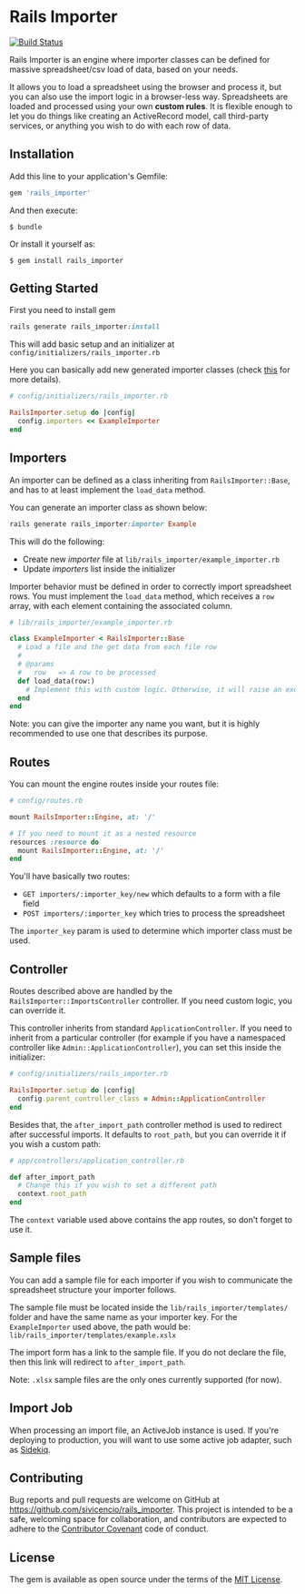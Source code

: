 # Rails Importer
[![Build Status](https://travis-ci.org/sivicencio/rails_importer.svg?branch=master)](https://travis-ci.org/sivicencio/rails_importer)

Rails Importer is an engine where importer classes can be defined for massive spreadsheet/csv load of data, based on your needs.

It allows you to load a spreadsheet using the browser and process it, but you can also use the import logic in a browser-less way. Spreadsheets are loaded and processed using your own **custom rules**. It is flexible enough to let you do things like creating an ActiveRecord model, call third-party services, or anything you wish to do with each row of data.

## Installation

Add this line to your application's Gemfile:

```ruby
gem 'rails_importer'
```

And then execute:

    $ bundle

Or install it yourself as:

    $ gem install rails_importer

## Getting Started

First you need to install gem

```ruby
rails generate rails_importer:install
```

This will add basic setup and an initializer at `config/initializers/rails_importer.rb`

Here you can basically add new generated importer classes (check  [this](#importers) for more details).

```ruby
# config/initializers/rails_importer.rb

RailsImporter.setup do |config|
  config.importers << ExampleImporter
end
```

## Importers
An importer can be defined as a class inheriting from `RailsImporter::Base`, and has to at least implement the `load_data` method.

You can generate an importer class as shown below:

```ruby
rails generate rails_importer:importer Example
```

This will do the following:

- Create new *importer* file at `lib/rails_importer/example_importer.rb`
- Update *importers* list inside the initializer

Importer behavior must be defined in order to correctly import spreadsheet rows. You must implement the `load_data` method, which receives a `row` array, with each element containing the associated column.

```ruby
# lib/rails_importer/example_importer.rb

class ExampleImporter < RailsImporter::Base
  # Load a file and the get data from each file row
  #
  # @params
  #   row   => A row to be processed
  def load_data(row:)
    # Implement this with custom logic. Otherwise, it will raise an exception
  end
end
```

Note: you can give the importer any name you want, but it is highly recommended to use one that describes its purpose.

## Routes

You can mount the engine routes inside your routes file:

```ruby
# config/routes.rb

mount RailsImporter::Engine, at: '/'

# If you need to mount it as a nested resource
resources :resource do
  mount RailsImporter::Engine, at: '/'
end
```

You'll have basically two routes:

 - `GET importers/:importer_key/new` which defaults to a form with a file field
 - `POST importers/:importer_key` which tries to process the spreadsheet

The `importer_key` param is used to determine which importer class must be used.


## Controller

Routes described above are handled by the `RailsImporter::ImportsController` controller. If you need custom logic, you can override it.

This controller inherits from standard `ApplicationController`. If you need to inherit from a particular controller (for example if you have a namespaced controller like `Admin::ApplicationController`), you can set this inside the initializer:

```ruby
# config/initializers/rails_importer.rb

RailsImporter.setup do |config|
  config.parent_controller_class = Admin::ApplicationController
end
```

Besides that, the `after_import_path` controller method is used to redirect after successful imports. It defaults to `root_path`, but you can override it if you wish a custom path:

```ruby
# app/controllers/application_controller.rb

def after_import_path
  # Change this if you wish to set a different path
  context.root_path
end
```
The `context` variable used above contains the app routes, so don't forget to use it.

## Sample files
You can add a sample file for each importer if you wish to communicate the spreadsheet structure your importer follows.

The sample file must be located inside the `lib/rails_importer/templates/` folder and have the same name as your importer key. For the `ExampleImporter` used above, the path would be: `lib/rails_importer/templates/example.xslx`

The import form has a link to the sample file. If you do not declare the file, then this link will redirect to `after_import_path`.

Note: `.xlsx` sample files are the only ones currently supported (for now).

## Import Job
When processing an import file, an ActiveJob instance is used. If you're deploying to production, you will want to use some active job adapter, such as [Sidekiq](https://github.com/mperham/sidekiq).

## Contributing

Bug reports and pull requests are welcome on GitHub at https://github.com/sivicencio/rails_importer. This project is intended to be a safe, welcoming space for collaboration, and contributors are expected to adhere to the [Contributor Covenant](http://contributor-covenant.org) code of conduct.


## License

The gem is available as open source under the terms of the [MIT License](http://opensource.org/licenses/MIT).
